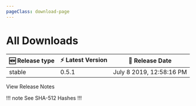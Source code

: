 ```yaml
---
pageClass: download-page
---
```


# All Downloads

| 🆕 Release type             | ⚡ Latest Version      | 📅 Release Date |
| -------------------          | --------------------   | --------------- |
| stable   | 0.5.1             | July 8 2019,  12:58:16 PM |
<Download
channel="stable"
/>

<div class="release-notes"><router-link to="/releases/current-release.html">View Release Notes</router-link></div>

!!! note See SHA-512 Hashes
<DropDown>
<ReleaseNotes channel="stable" />
</DropDown>
!!!

